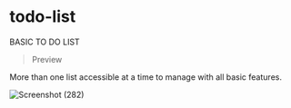 # todo-list
BASIC TO DO LIST

>Preview
>
More than one list accessible at a time to manage with all basic features.

![Screenshot (282)](https://user-images.githubusercontent.com/72163561/157442391-8e48ea62-7b87-441b-b0c3-4178ba64cc2d.png)
